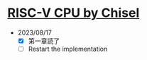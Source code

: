 # [RISC-V CPU by Chisel](https://github.com/diohabara/chisel_riscv)

- 2023/08/17
  - [x] 第一章読了
  - [ ] Restart the implementation
